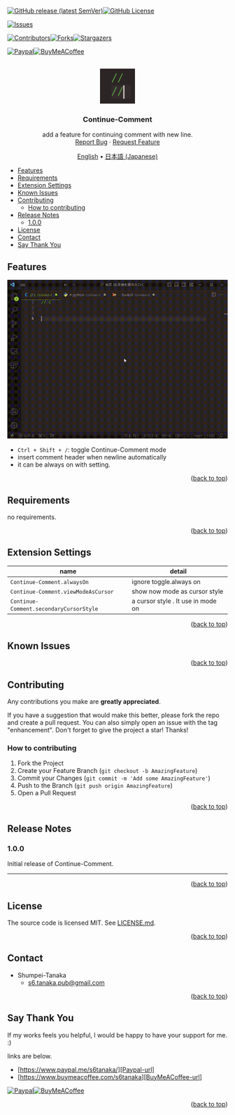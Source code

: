 <a name="readme-top"></a>

<!-- PROJECT SHIELDS -->
[![GitHub release (latest SemVer)][release-shield]][release-url][![GitHub License][license-shield]][license-url]

[![Issues][issues-shield]][issues-url]

[![Contributors][contributors-shield]][contributors-url][![Forks][forks-shield]][forks-url][![Stargazers][stars-shield]][stars-url]

[![Paypal][Paypal-shield]][Paypal-url][![BuyMeACoffee][BuyMeACoffee-sheild]][BuyMeACoffee-url]

<!-- PROJECT LOGO -->
<br />
<div align="center">
  <a href="https://github.com/Shumpei-Tanaka/Continue-Comment">
    <img src="/docs/assets/logo.png" alt="Logo" width="80" height="80">
  </a>

  <h3 align="center">Continue-Comment</h3>

  <p align="center">
    add a feature for continuing comment with new line.
    <br />
    <a href="https://github.com/Shumpei-Tanaka/Continue-Comment/issues">Report Bug</a>
    ·
    <a href="https://github.com/Shumpei-Tanaka/Continue-Comment/issues">Request Feature</a>
  </p>
  <p align="center">
    <a href="/README.md">English</a> •
    <a href="/docs/README-ja.md">日本語 (Japanese)</a>
  </p>
</div>

<!-- TABLE OF CONTENTS -->
- [Features](#features)
- [Requirements](#requirements)
- [Extension Settings](#extension-settings)
- [Known Issues](#known-issues)
- [Contributing](#contributing)
  - [How to contributing](#how-to-contributing)
- [Release Notes](#release-notes)
  - [1.0.0](#100)
- [License](#license)
- [Contact](#contact)
- [Say Thank You](#say-thank-you)



## Features

![overview](/docs/assets/overview.gif)

- `Ctrl + Shift + /`: toggle Continue-Comment mode
- insert comment header when newline automatically
- it can be always on with setting.

<p align="right">(<a href="#readme-top">back to top</a>)</p>

## Requirements

no requirements.

<p align="right">(<a href="#readme-top">back to top</a>)</p>

## Extension Settings

|name|detail|
|-|-|
|`Continue-Comment.alwaysOn`| ignore toggle.always on|
|`Continue-Comment.viewModeAsCursor`|show now mode as cursor style|
|`Continue-Comment.secondaryCursorStyle`|a cursor style . It use in mode on|

<p align="right">(<a href="#readme-top">back to top</a>)</p>

## Known Issues

<p align="right">(<a href="#readme-top">back to top</a>)</p>

<!-- CONTRIBUTING -->
## Contributing

Any contributions you make are **greatly appreciated**.

If you have a suggestion that would make this better, please fork the repo and create a pull request. You can also simply open an issue with the tag "enhancement".
Don't forget to give the project a star! Thanks!

### How to contributing
1. Fork the Project
2. Create your Feature Branch (`git checkout -b AmazingFeature`)
3. Commit your Changes (`git commit -m 'Add some AmazingFeature'`)
4. Push to the Branch (`git push origin AmazingFeature`)
5. Open a Pull Request

<p align="right">(<a href="#readme-top">back to top</a>)</p>

## Release Notes


### 1.0.0

Initial release of Continue-Comment.

---

<p align="right">(<a href="#readme-top">back to top</a>)</p>


## License

The source code is licensed MIT. See [LICENSE.md](LICENSE.md).


<p align="right">(<a href="#readme-top">back to top</a>)</p>

<!-- CONTACT -->
## Contact

- Shumpei-Tanaka
  - s6.tanaka.pub@gmail.com

<p align="right">(<a href="#readme-top">back to top</a>)</p>

## Say Thank You

If my works feels you helpful, I would be happy to have your support for me. :)

links are below.

- [https://www.paypal.me/s6tanaka/][Paypal-url]
- [https://www.buymeacoffee.com/s6tanaka][BuyMeACoffee-url]

[![Paypal][Paypal-shield]][Paypal-url][![BuyMeACoffee][BuyMeACoffee-sheild]][BuyMeACoffee-url]

<p align="right">(<a href="#readme-top">back to top</a>)</p>

<!-- MARKDOWN LINKS & IMAGES -->
[release-shield]:https://img.shields.io/github/v/release/Shumpei-Tanaka/continue-comment?style=flat-squere&sort=semver
[release-url]: https://github.com/Shumpei-Tanaka/Continue-Comment/releases/latest
[license-shield]:https://img.shields.io/github/license/Shumpei-Tanaka/continue-comment?flat-squere
[license-url]: /LICENSE.md

[issues-shield]: https://img.shields.io/github/issues/Shumpei-Tanaka/Continue-Comment.svg?style=flat-squere
[issues-url]: https://github.com/Shumpei-Tanaka/Continue-Comment/issues

[contributors-shield]: https://img.shields.io/github/contributors/Shumpei-Tanaka/Continue-Comment.svg?style=flat-squere
[contributors-url]: https://github.com/Shumpei-Tanaka/Continue-Comment/graphs/contributors
[forks-shield]: https://img.shields.io/github/forks/Shumpei-Tanaka/Continue-Comment.svg?style=flat-squere
[forks-url]: https://github.com/Shumpei-Tanaka/Continue-Comment/network/members
[stars-shield]: https://img.shields.io/github/stars/Shumpei-Tanaka/Continue-Comment.svg?style=flat-squere
[stars-url]: https://github.com/Shumpei-Tanaka/Continue-Comment/stargazers


[Paypal-shield]:https://img.shields.io/badge/paypal.me-s6tanaka-white?style=flat-squere&logo=paypal
[Paypal-url]:https://paypal.me/s6tanaka
[BuyMeACoffee-sheild]:https://img.shields.io/badge/buy_me_a_coffee-s6tanaka-white?style=flat-squere&logo=buymeacoffee&logocolor=#FFDD00
[BuyMeACoffee-url]:https://www.buymeacoffee.com/s6tanaka
